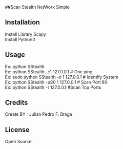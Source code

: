 ##Scan Stealth NetWork Simple
## Installation
Install Library Scapy <br>
Install Python3 <br>
## Usage
Ex: python SStealth <br>
Ex: python SStealth -c1 127.0.0.1 # One ping <br>
Ex: sudo python SStealth -o 1 127.0.0.1 # Identify System <br>
Ex: python SStealth -p80 1 127.0.0.1 # Scan Port 80 <br>
Ex: python SStealth -t 127.0.0.1 #Scan Top Ports <br>
## Credits
Create BY : Julian Pedro F. Braga
## License
Open Source
